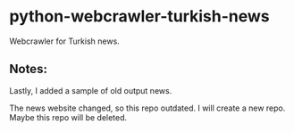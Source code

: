 # python-webcrawler-turkish-news
Webcrawler for Turkish news.

## Notes:

Lastly, I added a sample of old output news.

The news website changed, so this repo outdated. I will create a new repo. Maybe this repo will be deleted.
